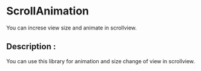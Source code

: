 # ScrollAnimation
You can increse view size and animate in scrollview.

## Description :
You can use this library for animation and size change of view in scrollview.
